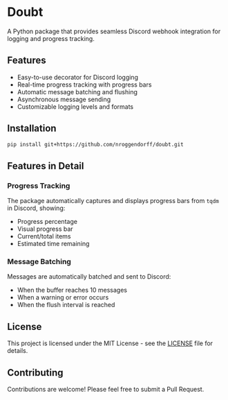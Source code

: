 # Doubt

A Python package that provides seamless Discord webhook integration for logging and progress tracking.

## Features

- Easy-to-use decorator for Discord logging
- Real-time progress tracking with progress bars
- Automatic message batching and flushing
- Asynchronous message sending
- Customizable logging levels and formats

## Installation

```bash
pip install git+https://github.com/nroggendorff/doubt.git
```

## Features in Detail

### Progress Tracking

The package automatically captures and displays progress bars from `tqdm` in Discord, showing:

- Progress percentage
- Visual progress bar
- Current/total items
- Estimated time remaining

### Message Batching

Messages are automatically batched and sent to Discord:

- When the buffer reaches 10 messages
- When a warning or error occurs
- When the flush interval is reached

## License

This project is licensed under the MIT License - see the [LICENSE](LICENSE) file for details.

## Contributing

Contributions are welcome! Please feel free to submit a Pull Request.
